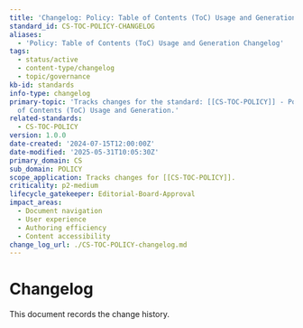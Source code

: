 ```yaml
---
title: 'Changelog: Policy: Table of Contents (ToC) Usage and Generation'
standard_id: CS-TOC-POLICY-CHANGELOG
aliases:
  - 'Policy: Table of Contents (ToC) Usage and Generation Changelog'
tags:
  - status/active
  - content-type/changelog
  - topic/governance
kb-id: standards
info-type: changelog
primary-topic: 'Tracks changes for the standard: [[CS-TOC-POLICY]] - Policy: Table
  of Contents (ToC) Usage and Generation.'
related-standards:
  - CS-TOC-POLICY
version: 1.0.0
date-created: '2024-07-15T12:00:00Z'
date-modified: '2025-05-31T10:05:30Z'
primary_domain: CS
sub_domain: POLICY
scope_application: Tracks changes for [[CS-TOC-POLICY]].
criticality: p2-medium
lifecycle_gatekeeper: Editorial-Board-Approval
impact_areas:
  - Document navigation
  - User experience
  - Authoring efficiency
  - Content accessibility
change_log_url: ./CS-TOC-POLICY-changelog.md
---
```


# Changelog

This document records the change history.
